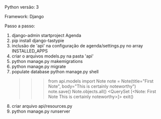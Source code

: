 Python
versão: 3

Framework: Django

Passo a passo:

1) django-admin startproject Agenda
2) pip install django-tastypie
3) inclusão de 'api' na configuração de agenda/settings.py no array INSTALLED_APPS
4) criar o arquivos models.py na pasta 'api'
5) python manage.py makemigrations
6) python manage.py migrate
7) populate database
    python manage.py shell
    >>> from api.models import Note
    >>> note = Note(title="First Note", body="This is certainly noteworthy")
    >>> note.save()
    >>> Note.objects.all()
    <QuerySet [<Note: First Note This is certainly noteworthy>]>
    >>> exit()
8) criar arquivo api/resources.py
9) python manage.py runserver
